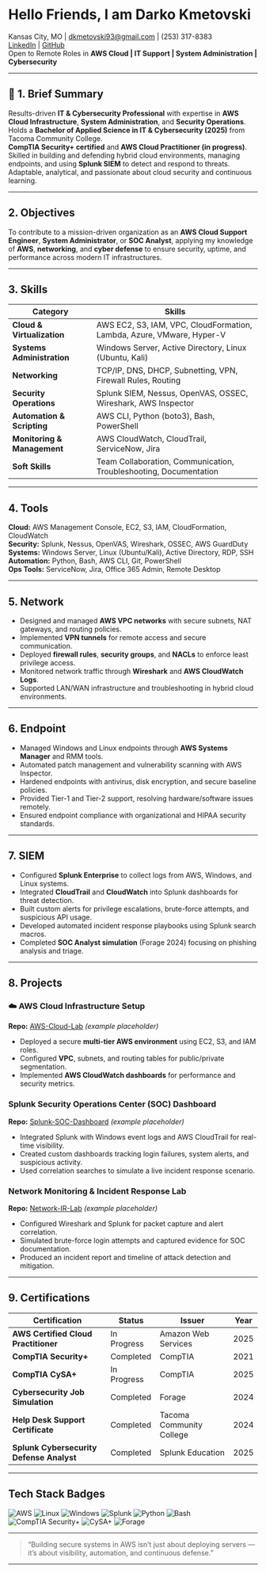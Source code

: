 
# Hello Friends, I am Darko Kmetovski 
 Kansas City, MO | dkmetovski93@gmail.com | (253) 317-8383  
 [LinkedIn](https://linkedin.com/in/darko-kmetovski) | [GitHub](https://github.com/darko-kmetovski)  
 Open to Remote Roles in **AWS Cloud | IT Support | System Administration | Cybersecurity**

---

## 🧠 1. Brief Summary  
Results-driven **IT & Cybersecurity Professional** with expertise in **AWS Cloud Infrastructure**, **System Administration**, and **Security Operations**.  
Holds a **Bachelor of Applied Science in IT & Cybersecurity (2025)** from Tacoma Community College.  
**CompTIA Security+ certified** and **AWS Cloud Practitioner (in progress)**.  
Skilled in building and defending hybrid cloud environments, managing endpoints, and using **Splunk SIEM** to detect and respond to threats.  
Adaptable, analytical, and passionate about cloud security and continuous learning.

---

##  2. Objectives  
To contribute to a mission-driven organization as an **AWS Cloud Support Engineer**, **System Administrator**, or **SOC Analyst**, applying my knowledge of **AWS**, **networking**, and **cyber defense** to ensure security, uptime, and performance across modern IT infrastructures.

---

##  3. Skills  

| Category | Skills |
|-----------|--------|
| **Cloud & Virtualization** | AWS EC2, S3, IAM, VPC, CloudFormation, Lambda, Azure, VMware, Hyper-V |
| **Systems Administration** | Windows Server, Active Directory, Linux (Ubuntu, Kali) |
| **Networking** | TCP/IP, DNS, DHCP, Subnetting, VPN, Firewall Rules, Routing |
| **Security Operations** | Splunk SIEM, Nessus, OpenVAS, OSSEC, Wireshark, AWS Inspector |
| **Automation & Scripting** | AWS CLI, Python (boto3), Bash, PowerShell |
| **Monitoring & Management** | AWS CloudWatch, CloudTrail, ServiceNow, Jira |
| **Soft Skills** | Team Collaboration, Communication, Troubleshooting, Documentation |

---

##  4. Tools  
**Cloud:** AWS Management Console, EC2, S3, IAM, CloudFormation, CloudWatch  
**Security:** Splunk, Nessus, OpenVAS, Wireshark, OSSEC, AWS GuardDuty  
**Systems:** Windows Server, Linux (Ubuntu/Kali), Active Directory, RDP, SSH  
**Automation:** Python, Bash, AWS CLI, Git, PowerShell  
**Ops Tools:** ServiceNow, Jira, Office 365 Admin, Remote Desktop  

---

##  5. Network  
- Designed and managed **AWS VPC networks** with secure subnets, NAT gateways, and routing policies.  
- Implemented **VPN tunnels** for remote access and secure communication.  
- Deployed **firewall rules**, **security groups**, and **NACLs** to enforce least privilege access.  
- Monitored network traffic through **Wireshark** and **AWS CloudWatch Logs**.  
- Supported LAN/WAN infrastructure and troubleshooting in hybrid cloud environments.

---

##  6. Endpoint  
- Managed Windows and Linux endpoints through **AWS Systems Manager** and RMM tools.  
- Automated patch management and vulnerability scanning with AWS Inspector.  
- Hardened endpoints with antivirus, disk encryption, and secure baseline policies.  
- Provided Tier-1 and Tier-2 support, resolving hardware/software issues remotely.  
- Ensured endpoint compliance with organizational and HIPAA security standards.  

---

##  7. SIEM  
- Configured **Splunk Enterprise** to collect logs from AWS, Windows, and Linux systems.  
- Integrated **CloudTrail** and **CloudWatch** into Splunk dashboards for threat detection.  
- Built custom alerts for privilege escalations, brute-force attempts, and suspicious API usage.  
- Developed automated incident response playbooks using Splunk search macros.  
- Completed **SOC Analyst simulation** (Forage 2024) focusing on phishing analysis and triage.

---

##  8. Projects  

### ☁️ **AWS Cloud Infrastructure Setup**  
**Repo:** [AWS-Cloud-Lab](https://github.com/darko-kmetovski/AWS-Cloud-Lab) *(example placeholder)*  
- Deployed a secure **multi-tier AWS environment** using EC2, S3, and IAM roles.  
- Configured **VPC**, subnets, and routing tables for public/private segmentation.  
- Implemented **AWS CloudWatch dashboards** for performance and security metrics.  

###  **Splunk Security Operations Center (SOC) Dashboard**  
**Repo:** [Splunk-SOC-Dashboard](https://github.com/darko-kmetovski/Splunk-SOC-Dashboard) *(example placeholder)*  
- Integrated Splunk with Windows event logs and AWS CloudTrail for real-time visibility.  
- Created custom dashboards tracking login failures, system alerts, and suspicious activity.  
- Used correlation searches to simulate a live incident response scenario.  

###  **Network Monitoring & Incident Response Lab**  
**Repo:** [Network-IR-Lab](https://github.com/darko-kmetovski/Network-IR-Lab) *(example placeholder)*  
- Configured Wireshark and Splunk for packet capture and alert correlation.  
- Simulated brute-force login attempts and captured evidence for SOC documentation.  
- Produced an incident report and timeline of attack detection and mitigation.

---

##  9. Certifications  

| Certification | Status | Issuer | Year |
|----------------|---------|---------|------|
|  **AWS Certified Cloud Practitioner** | In Progress | Amazon Web Services | 2025 |
|  **CompTIA Security+** | Completed | CompTIA | 2021 |
|  **CompTIA CySA+** | In Progress | CompTIA | 2025 |
|  **Cybersecurity Job Simulation** | Completed | Forage | 2024 |
|  **Help Desk Support Certificate** | Completed | Tacoma Community College | 2024 |
|  **Splunk Cybersecurity Defense Analyst** | Completed | Splunk Education | 2025 |

---

##  Tech Stack Badges  

![AWS](https://img.shields.io/badge/AWS-Cloud-orange?logo=amazon-aws&logoColor=white)
![Linux](https://img.shields.io/badge/Linux-Admin-blue?logo=linux&logoColor=white)
![Windows](https://img.shields.io/badge/Windows-Server-blue?logo=windows&logoColor=white)
![Splunk](https://img.shields.io/badge/Splunk-SIEM-black?logo=splunk&logoColor=white)
![Python](https://img.shields.io/badge/Python-Automation-yellow?logo=python&logoColor=white)
![Bash](https://img.shields.io/badge/Bash-Scripting-lightgrey?logo=gnu-bash&logoColor=white)
![CompTIA Security+](https://img.shields.io/badge/CompTIA-Security+-red)
![CySA+](https://img.shields.io/badge/CompTIA-CySA+-green)
![Forage](https://img.shields.io/badge/Forage-SOC%20Analyst-blue)

---

> “Building secure systems in AWS isn’t just about deploying servers — it’s about visibility, automation, and continuous defense.”

---
